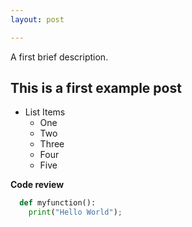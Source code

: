 ```yaml
---
layout: post

---
```


A first brief description.

## This is a first example post
- List Items
  - One
  - Two
  - Three
  - Four
  - Five

**Code review**
```python
  def myfunction():
    print("Hello World");
```
